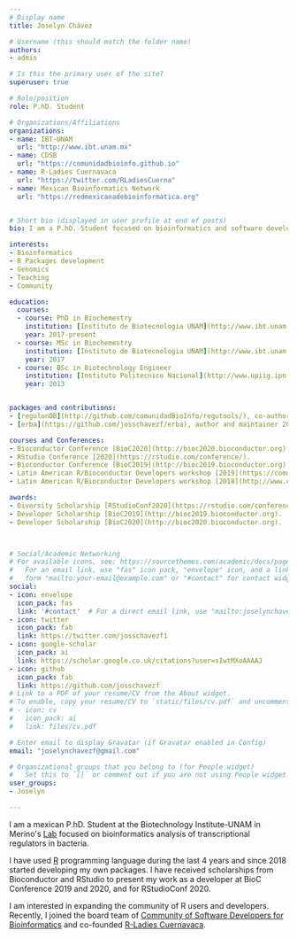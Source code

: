 ```yaml
---
# Display name
title: Joselyn Chávez

# Username (this should match the folder name)
authors:
- admin

# Is this the primary user of the site?
superuser: true

# Role/position
role: P.hD. Student

# Organizations/Affiliations
organizations:
- name: IBT-UNAM
  url: "http://www.ibt.unam.mx"
- name: CDSB
  url: "https://comunidadbioinfo.github.io"
- name: R-Ladies Cuernavaca 
  url: "https://twitter.com/RLadiesCuerna"
- name: Mexican Bioinformatics Network 
  url: "https://redmexicanadebioinformatica.org"


# Short bio (displayed in user profile at end of posts)
bio: I am a P.hD. Student focused on bioinformatics and software developer.

interests:
- Bioinformatics
- R Packages development
- Genomics
- Teaching
- Community

education:
  courses:
  - course: PhD in Biochemestry
    institution: [Instituto de Biotecnologia UNAM](http://www.ibt.unam.mx)
    year: 2017-present
  - course: MSc in Biochemestry
    institution: [Instituto de Biotecnologia UNAM](http://www.ibt.unam.mx)
    year: 2017
  - course: BSc in Biotechnology Engineer
    institution: [Instituto Politecnico Nacional](http://www.upiig.ipn.mx)
    year: 2013


packages and contributions:
- [regulonDB](http://github.com/comunidadBioInfo/regutools/), co-author and maintainer 2020.
- [erba](https://github.com/josschavezf/erba), author and maintainer 2020.

courses and Conferences:
- Bioconductor Conference [BioC2020](http://bioc2020.bioconductor.org).
- RStudio Conference [2020](https://rstudio.com/conference/).
- Bioconductor Conference [BioC2019](http://bioc2019.bioconductor.org).
- Latin American R/Bioconductor Developers workshop [2019](https://comunidadbioinfo.github.io/post/building-tidy-tools-cdsb-runconf-2019/#.XV9Aoi3mGlM). 
- Latin American R/Bioconductor Developers workshop [2018](http://www.comunidadbioinfo.org/r-bioconductor-developers-workshop-2018/) 

awards:
- Diversity Scholarship [RStudioConf2020](https://rstudio.com/conference/).
- Developer Scholarship [BioC2019](http://bioc2019.bioconductor.org).
- Developer Scholarship [BioC2020](http://bioc2020.bioconductor.org).



# Social/Academic Networking
# For available icons, see: https://sourcethemes.com/academic/docs/page-builder/#icons
#   For an email link, use "fas" icon pack, "envelope" icon, and a link in the
#   form "mailto:your-email@example.com" or "#contact" for contact widget.
social:
- icon: envelope
  icon_pack: fas
  link: '#contact'  # For a direct email link, use "mailto:joselynchavezf@gmail.com".
- icon: twitter
  icon_pack: fab
  link: https://twitter.com/josschavezf1
- icon: google-scholar
  icon_pack: ai
  link: https://scholar.google.co.uk/citations?user=sIwtMXoAAAAJ
- icon: github
  icon_pack: fab
  link: https://github.com/josschavezf
# Link to a PDF of your resume/CV from the About widget.
# To enable, copy your resume/CV to `static/files/cv.pdf` and uncomment the lines below.
# - icon: cv
#   icon_pack: ai
#   link: files/cv.pdf

# Enter email to display Gravatar (if Gravatar enabled in Config)
email: "joselynchavezf@gmail.com"

# Organizational groups that you belong to (for People widget)
#   Set this to `[]` or comment out if you are not using People widget.
user_groups:
- Joselyn

---
```


I am a mexican P.hD. Student at the Biotechnology Institute-UNAM in Merino's [Lab](https://biocomputo.ibt.unam.mx) focused on bioinformatics analysis of transcriptional regulators in bacteria. 

I have used [R](https://www.r-project.org) programming language during the last 4 years and since 2018 started developing my own packages. I have received scholarships from Bioconductor and RStudio to present my work as a developer at BioC Conference 2019 and 2020, and for RStudioConf 2020.

I am interested in expanding the community of R users and developers. Recently, I joined the board team of [Community of Software Developers for Bioinformatics](https://comunidadbioinfo.github.io) and co-founded [R-Ladies Cuernavaca](https://www.meetup.com/es/rladies-cuernavaca/).
